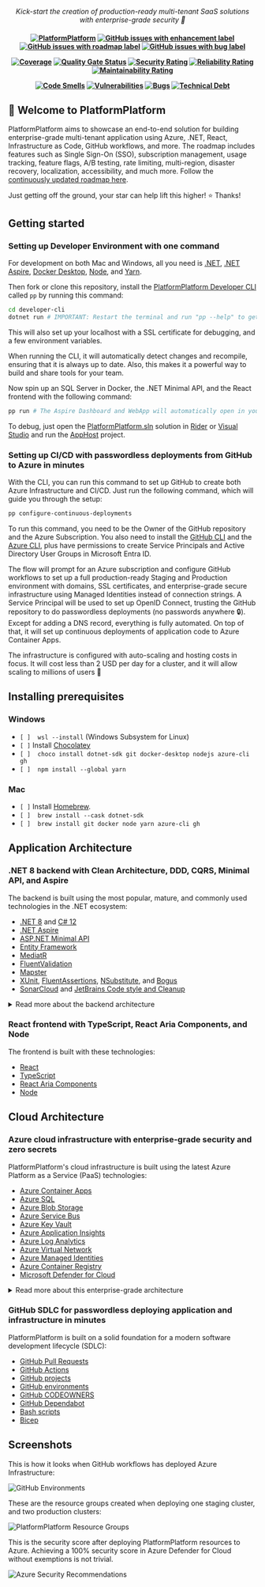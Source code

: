 <p align="center">
  <i align="center">Kick-start the creation of production-ready multi-tenant SaaS solutions with enterprise-grade security 🚀</i>
</p>

<h4 align="center">

[![PlatformPlatform](https://github.com/platformplatform/PlatformPlatform/actions/workflows/application.yml/badge.svg)](https://github.com/platformplatform/PlatformPlatform/actions/workflows/application.yml?query=branch%3Amain)
[![GitHub issues with enhancement label](https://img.shields.io/github/issues-raw/platformplatform/PlatformPlatform/enhancement?label=enhancements&logo=github&color=%23A2EEEF)](https://github.com/orgs/PlatformPlatform/projects/1/views/3?filterQuery=-status%3A%22%E2%9C%85+Done%22+label%3Aenhancement)
[![GitHub issues with roadmap label](https://img.shields.io/github/issues-raw/platformplatform/PlatformPlatform/roadmap?label=roadmap&logo=github&color=%23006B75)](https://github.com/orgs/PlatformPlatform/projects/2/views/2?filterQuery=is%3Aopen+label%3Aroadmap)
[![GitHub issues with bug label](https://img.shields.io/github/issues-raw/platformplatform/PlatformPlatform/bug?label=bugs&logo=github&color=red)](https://github.com/platformplatform/PlatformPlatform/issues?q=is%3Aissue+is%3Aopen+label%3Abug)

[![Coverage](https://sonarcloud.io/api/project_badges/measure?project=PlatformPlatform_platformplatform&metric=coverage)](https://sonarcloud.io/component_measures?id=PlatformPlatform_platformplatform&metric=coverage)
[![Quality Gate Status](https://sonarcloud.io/api/project_badges/measure?project=PlatformPlatform_platformplatform&metric=alert_status)](https://sonarcloud.io/summary/overall?id=PlatformPlatform_platformplatform)
[![Security Rating](https://sonarcloud.io/api/project_badges/measure?project=PlatformPlatform_platformplatform&metric=security_rating)](https://sonarcloud.io/component_measures?id=PlatformPlatform_platformplatform&metric=Security)
[![Reliability Rating](https://sonarcloud.io/api/project_badges/measure?project=PlatformPlatform_platformplatform&metric=reliability_rating)](https://sonarcloud.io/component_measures?id=PlatformPlatform_platformplatform&metric=Reliability)
[![Maintainability Rating](https://sonarcloud.io/api/project_badges/measure?project=PlatformPlatform_platformplatform&metric=sqale_rating)](https://sonarcloud.io/component_measures?id=PlatformPlatform_platformplatform&metric=Maintainability)

[![Code Smells](https://sonarcloud.io/api/project_badges/measure?project=PlatformPlatform_platformplatform&metric=code_smells)](https://sonarcloud.io/project/issues?id=PlatformPlatform_platformplatform&resolved=false&types=CODE_SMELL)
[![Vulnerabilities](https://sonarcloud.io/api/project_badges/measure?project=PlatformPlatform_platformplatform&metric=vulnerabilities)](https://sonarcloud.io/project/issues?id=PlatformPlatform_platformplatform&resolved=false&types=VULNERABILITY)
[![Bugs](https://sonarcloud.io/api/project_badges/measure?project=PlatformPlatform_platformplatform&metric=bugs)](https://sonarcloud.io/project/issues?id=PlatformPlatform_platformplatform&resolved=false&types=BUG)
[![Technical Debt](https://sonarcloud.io/api/project_badges/measure?project=PlatformPlatform_platformplatform&metric=sqale_index)](https://sonarcloud.io/component_measures?id=PlatformPlatform_platformplatform&metric=sqale_index)

</h4>

## 👋 Welcome to PlatformPlatform

PlatformPlatform aims to showcase an end-to-end solution for building enterprise-grade multi-tenant application using Azure, .NET, React, Infrastructure as Code, GitHub workflows, and more. The roadmap includes features such as Single Sign-On (SSO), subscription management, usage tracking, feature flags, A/B testing, rate limiting, multi-region, disaster recovery, localization, accessibility, and much more. Follow the [continuously updated roadmap here](https://github.com/orgs/PlatformPlatform/projects/2/views/2).

Just getting off the ground, your star can help lift this higher! ⭐ Thanks!

## Getting started 

### Setting up Developer Environment with one command

For development on both Mac and Windows, all you need is [.NET](https://dotnet.microsoft.com), [.NET Aspire](https://learn.microsoft.com/en-us/dotnet/aspire/), [Docker Desktop](https://www.docker.com/products/docker-desktop/), [Node](https://nodejs.org/en), and [Yarn](https://yarnpkg.com/).

Then fork or clone this repository, install the [PlatformPlatform Developer CLI](/developer-cli/) called `pp` by running this command:

```bash
cd developer-cli
dotnet run # IMPORTANT: Restart the terminal and run "pp --help" to get started
```

This will also set up your localhost with a SSL certificate for debugging, and a few environment variables.

When running the CLI, it will automatically detect changes and recompile, ensuring that it is always up to date. Also, this makes it a powerful way to build and share tools for your team.

Now spin up an SQL Server in Docker, the .NET Minimal API, and the React frontend with the following command:

```bash
pp run # The Aspire Dashboard and WebApp will automatically open in your browser when ready
```

To debug, just open the [PlatformPlatform.sln](/PlatformPlatform.sln) solution in [Rider](https://www.jetbrains.com/rider) or [Visual Studio](https://visualstudio.microsoft.com) and run the [AppHost](/application/AppHost/AppHost.csproj) project.

### Setting up CI/CD with passwordless deployments from GitHub to Azure in minutes

With the CLI, you can run this command to set up GitHub to create both Azure Infrastructure and CI/CD. Just run the following command, which will guide you through the setup:

```bash
pp configure-continuous-deployments
```

To run this command, you need to be the Owner of the GitHub repository and the Azure Subscription. You also need to install the [GitHub CLI](https://cli.github.com/) and the [Azure CLI](https://learn.microsoft.com/en-us/cli/azure/install-azure-cli), plus have permissions to create Service Principals and Active Directory User Groups in Microsoft Entra ID.

The flow will prompt for an Azure subscription and configure GitHub workflows to set up a full production-ready Staging and Production environment with domains, SSL certificates, and enterprise-grade secure infrastructure using Managed Identities instead of connection strings. A Service Principal will be used to set up OpenID Connect, trusting the GitHub repository to do passwordless deployments (no passwords anywhere 🔒). Except for adding a DNS record, everything is fully automated. On top of that, it will set up continuous deployments of application code to Azure Container Apps.

The infrastructure is configured with auto-scaling and hosting costs in focus. It will cost less than 2 USD per day for a cluster, and it will allow scaling to millions of users 🎉

## Installing prerequisites

### Windows

- `[ ]  wsl --install` (Windows Subsystem for Linux)
- `[ ]` Install [Chocolatey](https://chocolatey.org/install) 
- `[ ]  choco install dotnet-sdk git docker-desktop nodejs azure-cli gh`
- `[ ]  npm install --global yarn`

### Mac
- `[ ]` Install [Homebrew](https://brew.sh/).
- `[ ]  brew install --cask dotnet-sdk`
- `[ ]  brew install git docker node yarn azure-cli gh`

## Application Architecture

### .NET 8 backend with Clean Architecture, DDD, CQRS, Minimal API, and Aspire

The backend is built using the most popular, mature, and commonly used technologies in the .NET ecosystem:

- [.NET 8](https://dotnet.microsoft.com) and [C# 12](https://learn.microsoft.com/en-us/dotnet/csharp/tour-of-csharp)
- [.NET Aspire](https://aka.ms/dotnet-aspire)
- [ASP.NET Minimal API](https://learn.microsoft.com/en-us/aspnet/core/fundamentals/minimal-apis)
- [Entity Framework](https://learn.microsoft.com/en-us/ef)
- [MediatR](https://github.com/jbogard/MediatR)
- [FluentValidation](https://fluentvalidation.net)
- [Mapster](https://github.com/MapsterMapper/Mapster)
- [XUnit](https://xunit.net), [FluentAssertions](https://fluentassertions.com), [NSubstitute](https://nsubstitute.github.io), and [Bogus](https://github.com/bchavez/Bogus)
- [SonarCloud](https://sonarcloud.io) and [JetBrains Code style and Cleanup](https://www.jetbrains.com/help/rider/Code_Style_Assistance.html)

<details>

<summary>Read more about the backend architecture</summary>

- **Clean Architecture**: The codebase is organized into layers that promote separation of concerns and maintainability.
- **Domain-Driven Design (DDD)**: DDD principles are applied to ensure a clear and expressive domain model.
- **Command Query Responsibility Segregation (CQRS)**: This clearly separates read (query) and write (command) operations, adhering to the single responsibility principle (each action is in a separate command).
- **Screaming architecture**: The architecture is designed with namespaces (folders) per feature, making the concepts easily visible and expressive, rather than organizing the code by types like models and repositories.
- **MediatR pipelines**: MediatR pipeline behaviors are used to ensure consistent handling of cross-cutting concerns like validation, unit of work, and handling of domain events.
- **Strongly Typed IDs**: The codebase uses strongly typed IDs, which are a combination of the entity type and the entity ID. This is even at the outer API layer, and Swagger translates this to the underlying contract. This ensures type safety and consistency across the codebase.
- **JetBrains Code style and Cleanup**: JetBrains Rider/ReSharper is used for code style and automatic cleanup (configured in `.editorconfig`), ensuring consistent code formatting. No need to discuss tabs vs. spaces anymore; Invalid formatting breaks the build.
- **Monolith prepared for self-contained systems**: The codebase is organized into a monolith, but the architecture is prepared for splitting in to self-contained systems. A self-contained system is a large microservice (or a small monolith) that contains the full stack including frontend, background jobs, etc. These can be developed, tested, deployed, and scaled in isolation, making it a good compromise between a large monolith and many small microservices. Unlike the popular backend-for-frontend (BFF) style with one shared frontend, this allows teams to work fully independently.
- **Shared Kernel**: The codebase uses a shared kernel for all the boilerplate code required to build a clean codebase. The shared kernel ensures consistency between self-contained systems, e.g., enforcing tenant isolation, auditing, tracking, implementation of tactical DDD patterns like aggregate, entities, repository base, ID generation, etc.

Although some features like authentication and multi-tenancy are not yet implemented, the current implementation serves as a solid foundation for building business logic without unnecessary boilerplate.

</details>

### React frontend with TypeScript, React Aria Components, and Node

The frontend is built with these technologies:

- [React](https://react.dev)
- [TypeScript](https://www.typescriptlang.org)
- [React Aria Components](https://react-spectrum.adobe.com/react-aria/react-aria-components.html)
- [Node](https://nodejs.org/en)

## Cloud Architecture

### Azure cloud infrastructure with enterprise-grade security and zero secrets

PlatformPlatform's cloud infrastructure is built using the latest Azure Platform as a Service (PaaS) technologies:

- [Azure Container Apps](https://learn.microsoft.com/en-us/azure/container-apps/overview)
- [Azure SQL](https://azure.microsoft.com/en-us/products/azure-sql)
- [Azure Blob Storage](https://azure.microsoft.com/en-us/services/storage/blobs)
- [Azure Service Bus](https://azure.microsoft.com/en-us/services/service-bus)
- [Azure Key Vault](https://azure.microsoft.com/en-us/services/key-vault)
- [Azure Application Insights](https://azure.microsoft.com/en-us/services/monitor)
- [Azure Log Analytics](https://azure.microsoft.com/en-us/services/monitor)
- [Azure Virtual Network](https://azure.microsoft.com/en-us/services/virtual-network)
- [Azure Managed Identities](https://docs.microsoft.com/en-us/azure/active-directory/lifecyclesmanaged-identities-azure-resources/overview)
- [Azure Container Registry](https://azure.microsoft.com/en-us/services/container-registry)
- [Microsoft Defender for Cloud](https://azure.microsoft.com/en-us/products/defender-for-cloud)

<details>

<summary>Read more about this enterprise-grade architecture</summary>

- **Platform as a Service (PaaS) technologies**: Azure is the leading Cloud Service Provider (CSP) when it comes to PaaS technologies. PlatformPlatform uses PaaS technologies which are fully managed by Microsoft, as opposed to Infrastructure as a Service (IaaS) technologies where the customer is responsible for the underlying infrastructure. This means that Microsoft is responsible for the availability of the infrastructure, and you are only responsible for the application and data. This makes it possible for even a small team to run a highly scalable, stable, and secure solution.
- **Enterprise-grade security with zero secrets**:
  - **Managed Identities**: No secrets are used when Container Apps connect to e.g. Databases, Blob Storage, and Service Bus. The infrastructure uses Managed Identities for all communication with Azure resources, eliminating the need for secrets.
  - **Federated credentials**: Deployment from GitHub to Azure is done using federated credentials, establishing a trust between the GitHub repository and Azure subscription based on the repository's URL, without the need for secrets.
  - **No secrets expires**: Since no secrets are used, there is no need to rotate secrets, and no risk of secrets expiring.
  - **100% Security Score**: The current infrastructure configuration follows best practices, and the current setup code achieves a 100% Security Score in Microsoft Defender for Cloud. This minimizes the attack surface and protects against even sophisticated attacks.
- **Automatic certificate management**: The infrastructure is configured to automatically request and renew SSL certificates from Let's Encrypt, eliminating the need for manual certificate management.
- **Multiple environments**: The setup includes different environments like Development, Staging, and Production, deployed into clearly named resource groups within a single Azure Subscription.
- **Multi-region**: Spinning up a cluster in a new region is a matter of adding one extra deployment job to the GitHub workflow. This allows customers to select a region where their data is close to the user and local data protection laws like GDPR, CCPA, etc. are followed.
- **Azure Container Apps**: The application is hosted using Azure Container Apps, which is a new service from Azure that provides a fully managed Kubernetes environment for running containerized applications. You don't need to be a Kubernetes expert to run your application in a scalable and secure environment.
- **Scaling from zero to millions of users**: The Azure Container App Environment is configured to scale from zero to millions of users, and the infrastructure is configured to scale automatically based on load. This means the starting costs are very low, and the solution can scale to millions of users without any manual intervention. This enables having Development and Staging environments running with very low costs.
- **Azure SQL**: The database is hosted using Azure SQL Database, which is a fully managed SQL Server instance. SQL Server is known for its high performance, stability, scalability, and security. The server will easily handle millions of users with single-digit millisecond response times.

</details>

### GitHub SDLC for passwordless deploying application and infrastructure in minutes

PlatformPlatform is built on a solid foundation for a modern software development lifecycle (SDLC):

- [GitHub Pull Requests](https://docs.github.com/en/pull-requests)
- [GitHub Actions](https://docs.github.com/en/actions)
- [GitHub projects](https://docs.github.com/en/issues/planning-and-tracking-with-projects/learning-about-projects/quickstart-for-projects)
- [GitHub environments](https://docs.github.com/en/actions/reference/environments)
- [GitHub CODEOWNERS](https://docs.github.com/en/github/creating-cloning-and-archiving-repositories/about-code-owners)
- [GitHub Dependabot](https://docs.github.com/en/code-security/dependabot)
- [Bash scripts](https://www.gnu.org/software/bash/)
- [Bicep](https://learn.microsoft.com/en-us/azure/azure-resource-manager/bicep/overview)

## Screenshots

This is how it looks when GitHub workflows has deployed Azure Infrastructure:

![GitHub Environments](https://platformplatformgithub.blob.core.windows.net/GitHubInfrastructureDeployments.png)

These are the resource groups created when deploying one staging cluster, and two production clusters:

![PlatformPlatform Resource Groups](https://platformplatformgithub.blob.core.windows.net/PlatformPlatformResourceGroups.png)

This is the security score after deploying PlatformPlatform resources to Azure. Achieving a 100% security score in Azure Defender for Cloud without exemptions is not trivial.

![Azure Security Recommendations](https://platformplatformgithub.blob.core.windows.net/AzureSecurityRecommendations.png)
